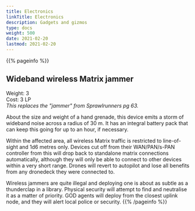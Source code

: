 ```yaml
---
title: Electronics
linkTitle: Electronics
description: Gadgets and gizmos
type: docs
weight: 500
date: 2021-02-20
lastmod: 2021-02-20
---
```


{{% pageinfo %}}
## Wideband wireless Matrix jammer
Weight: 3 \
Cost: 3 LP \
*This replaces the "jammer" from Sprawlrunners pg 63.*

About the size and weight of a hand grenade, this device emits a storm of wideband noise across a radius of 30 m. It has an integral battery pack that can keep this going for up to an hour, if necessary.

Within the affected area, all wireless Matrix traffic is restricted to line-of-sight and 1d6 metres only. Devices cut off from their WAN/PAN/s-PAN controller from this will drop back to standalone matrix connections automatically, although they will only be able to connect to other devices within a very short range. Drones will revert to autopilot and lose all benefits from any dronedeck they were connected to.

Wireless jammers are quite illegal and deploying one is about as subtle as a thunderclap in a library. Physical security will attempt to find and neutralise it as a matter of priority. GOD agents will deploy from the closest uplink node, and they will alert local police or security.
{{% /pageinfo %}} 